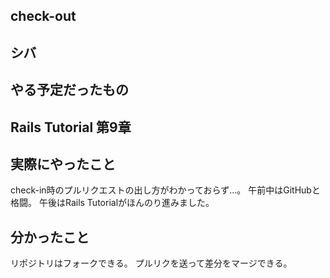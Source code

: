 ## check-out
シバ
---
## やる予定だったもの
Rails Tutorial 第9章
---
## 実際にやったこと
check-in時のプルリクエストの出し方がわかっておらず…。
午前中はGitHubと格闘。
午後はRails Tutorialがほんのり進みました。
## 分かったこと
リポジトリはフォークできる。
プルリクを送って差分をマージできる。
